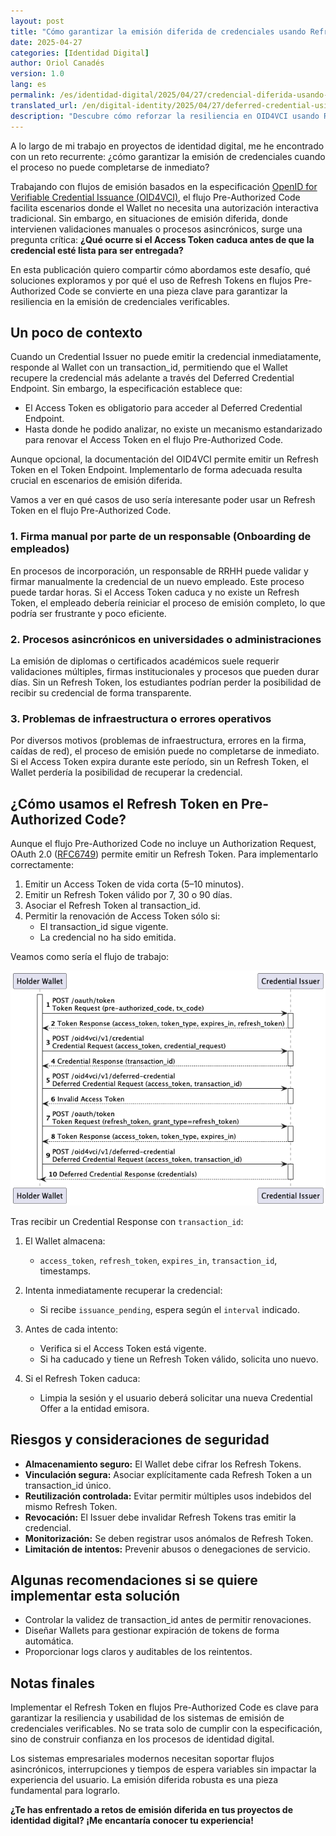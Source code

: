 ```yaml
---
layout: post
title: "Cómo garantizar la emisión diferida de credenciales usando Refresh Tokens"
date: 2025-04-27
categories: [Identidad Digital]
author: Oriol Canadés
version: 1.0
lang: es
permalink: /es/identidad-digital/2025/04/27/credencial-diferida-usando-refresh-token/
translated_url: /en/digital-identity/2025/04/27/deferred-credential-using-refresh-token/
description: "Descubre cómo reforzar la resiliencia en OID4VCI usando Refresh Tokens en flujos Pre-Authorized Code para gestionar emisiones diferidas."
---
```


A lo largo de mi trabajo en proyectos de identidad digital, me he encontrado con un reto recurrente: ¿cómo garantizar la emisión de credenciales cuando el proceso no puede completarse de inmediato?

Trabajando con flujos de emisión basados en la especificación [OpenID for Verifiable Credential Issuance (OID4VCI)](https://openid.github.io/OpenID4VCI/openid-4-verifiable-credential-issuance-wg-draft.html), el flujo Pre-Authorized Code facilita escenarios donde el Wallet no necesita una autorización interactiva tradicional. Sin embargo, en situaciones de emisión diferida, donde intervienen validaciones manuales o procesos asincrónicos, surge una pregunta crítica: **¿Qué ocurre si el Access Token caduca antes de que la credencial esté lista para ser entregada?**

En esta publicación quiero compartir cómo abordamos este desafío, qué soluciones exploramos y por qué el uso de Refresh Tokens en flujos Pre-Authorized Code se convierte en una pieza clave para garantizar la resiliencia en la emisión de credenciales verificables.

## Un poco de contexto

Cuando un Credential Issuer no puede emitir la credencial inmediatamente, responde al Wallet con un transaction_id, permitiendo que el Wallet recupere la credencial más adelante a través del Deferred Credential Endpoint. Sin embargo, la especificación establece que:

- El Access Token es obligatorio para acceder al Deferred Credential Endpoint.
- Hasta donde he podido analizar, no existe un mecanismo estandarizado para renovar el Access Token en el flujo Pre-Authorized Code.

Aunque opcional, la documentación del OID4VCI permite emitir un Refresh Token en el Token Endpoint. Implementarlo de forma adecuada resulta crucial en escenarios de emisión diferida.

Vamos a ver en qué casos de uso sería interesante poder usar un Refresh Token en el flujo Pre-Authorized Code.

### 1. Firma manual por parte de un responsable (Onboarding de empleados)

En procesos de incorporación, un responsable de RRHH puede validar y firmar manualmente la credencial de un nuevo empleado. Este proceso puede tardar horas. Si el Access Token caduca y no existe un Refresh Token, el empleado debería reiniciar el proceso de emisión completo, lo que podría ser frustrante y poco eficiente.

### 2. Procesos asincrónicos en universidades o administraciones

La emisión de diplomas o certificados académicos suele requerir validaciones múltiples, firmas institucionales y procesos que pueden durar días. Sin un Refresh Token, los estudiantes podrían perder la posibilidad de recibir su credencial de forma transparente.

### 3. Problemas de infraestructura o errores operativos

Por diversos motivos (problemas de infraestructura, errores en la firma, caídas de red), el proceso de emisión puede no completarse de inmediato. Si el Access Token expira durante este período, sin un Refresh Token, el Wallet perdería la posibilidad de recuperar la credencial.

## ¿Cómo usamos el Refresh Token en Pre-Authorized Code?

Aunque el flujo Pre-Authorized Code no incluye un Authorization Request, OAuth 2.0 ([RFC6749](https://datatracker.ietf.org/doc/html/rfc6749)) permite emitir un Refresh Token. Para implementarlo correctamente:

1. Emitir un Access Token de vida corta (5–10 minutos).
2. Emitir un Refresh Token válido por 7, 30 o 90 días.
3. Asociar el Refresh Token al transaction_id.
4. Permitir la renovación de Access Token sólo si:
    - El transaction_id sigue vigente.
    - La credencial no ha sido emitida.

Veamos como sería el flujo de trabajo:

![Deferred Credential Using Refresh Token](/assets/img/posts/deferred-credential-using-refresh-token.png)

Tras recibir un Credential Response con `transaction_id`:

1. El Wallet almacena:
    - `access_token`, `refresh_token`, `expires_in`, `transaction_id`, timestamps.

2. Intenta inmediatamente recuperar la credencial:
    - Si recibe `issuance_pending`, espera según el `interval` indicado.

3. Antes de cada intento:
    - Verifica si el Access Token está vigente.
    - Si ha caducado y tiene un Refresh Token válido, solicita uno nuevo.

4. Si el Refresh Token caduca:
    - Limpia la sesión y el usuario deberá solicitar una nueva Credential Offer a la entidad emisora.

## Riesgos y consideraciones de seguridad

- **Almacenamiento seguro:** El Wallet debe cifrar los Refresh Tokens.
- **Vinculación segura:** Asociar explícitamente cada Refresh Token a un transaction_id único.
- **Reutilización controlada:** Evitar permitir múltiples usos indebidos del mismo Refresh Token.
- **Revocación:** El Issuer debe invalidar Refresh Tokens tras emitir la credencial.
- **Monitorización:** Se deben registrar usos anómalos de Refresh Token.
- **Limitación de intentos:** Prevenir abusos o denegaciones de servicio.

## Algunas recomendaciones si se quiere implementar esta solución

- Controlar la validez de transaction_id antes de permitir renovaciones.
- Diseñar Wallets para gestionar expiración de tokens de forma automática.
- Proporcionar logs claros y auditables de los reintentos.

## Notas finales

Implementar el Refresh Token en flujos Pre-Authorized Code es clave para garantizar la resiliencia y usabilidad de los sistemas de emisión de credenciales verificables. No se trata solo de cumplir con la especificación, sino de construir confianza en los procesos de identidad digital.

Los sistemas empresariales modernos necesitan soportar flujos asincrónicos, interrupciones y tiempos de espera variables sin impactar la experiencia del usuario. La emisión diferida robusta es una pieza fundamental para lograrlo.

**¿Te has enfrentado a retos de emisión diferida en tus proyectos de identidad digital? ¡Me encantaría conocer tu experiencia!**
